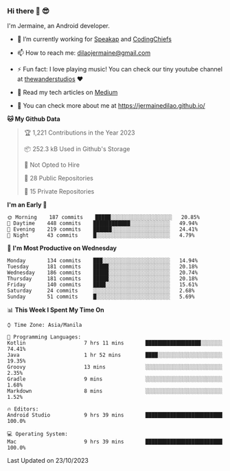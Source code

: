 ### Hi there 👋 😎
I'm Jermaine, an Android developer.

- 🔭 I’m currently working for [Speakap](https://www.speakap.com/) and [CodingChiefs](https://codingchiefs.com/en/)

- 📫 How to reach me: dilaojermaine@gmail.com

- ⚡ Fun fact: I love playing music! You can check our tiny youtube channel at [thewanderstudios](https://www.youtube.com/thewanderstudios) ♥️

- 📖 Read my tech articles on [Medium](https://jermainedilao.medium.com/)

- 👀 You can check more about me at https://jermainedilao.github.io/

<!--
**jermainedilao/jermainedilao** is a ✨ _special_ ✨ repository because its `README.md` (this file) appears on your GitHub profile.

Here are some ideas to get you started:

- 🔭 I’m currently working on ...
- 🌱 I’m currently learning ...
- 👯 I’m looking to collaborate on ...
- 🤔 I’m looking for help with ...
- 💬 Ask me about ...
- 📫 How to reach me: ...
- 😄 Pronouns: ...
- ⚡ Fun fact: ...
-->

<!--START_SECTION:waka-->
**🐱 My Github Data** 

> 🏆 1,221 Contributions in the Year 2023
 > 
> 📦 252.3 kB Used in Github's Storage 
 > 
> 🚫 Not Opted to Hire
 > 
> 📜 28 Public Repositories 
 > 
> 🔑 15 Private Repositories  
 > 
**I'm an Early 🐤** 

```text
🌞 Morning    187 commits    █████░░░░░░░░░░░░░░░░░░░░   20.85% 
🌆 Daytime    448 commits    ████████████░░░░░░░░░░░░░   49.94% 
🌃 Evening    219 commits    ██████░░░░░░░░░░░░░░░░░░░   24.41% 
🌙 Night      43 commits     █░░░░░░░░░░░░░░░░░░░░░░░░   4.79%

```
📅 **I'm Most Productive on Wednesday** 

```text
Monday       134 commits    ███░░░░░░░░░░░░░░░░░░░░░░   14.94% 
Tuesday      181 commits    █████░░░░░░░░░░░░░░░░░░░░   20.18% 
Wednesday    186 commits    █████░░░░░░░░░░░░░░░░░░░░   20.74% 
Thursday     181 commits    █████░░░░░░░░░░░░░░░░░░░░   20.18% 
Friday       140 commits    ████░░░░░░░░░░░░░░░░░░░░░   15.61% 
Saturday     24 commits     ░░░░░░░░░░░░░░░░░░░░░░░░░   2.68% 
Sunday       51 commits     █░░░░░░░░░░░░░░░░░░░░░░░░   5.69%

```


📊 **This Week I Spent My Time On** 

```text
⌚︎ Time Zone: Asia/Manila

💬 Programming Languages: 
Kotlin                   7 hrs 11 mins       ██████████████████░░░░░░░   74.41% 
Java                     1 hr 52 mins        ████░░░░░░░░░░░░░░░░░░░░░   19.35% 
Groovy                   13 mins             ░░░░░░░░░░░░░░░░░░░░░░░░░   2.35% 
Gradle                   9 mins              ░░░░░░░░░░░░░░░░░░░░░░░░░   1.68% 
Markdown                 8 mins              ░░░░░░░░░░░░░░░░░░░░░░░░░   1.52%

🔥 Editors: 
Android Studio           9 hrs 39 mins       █████████████████████████   100.0%

💻 Operating System: 
Mac                      9 hrs 39 mins       █████████████████████████   100.0%

```


 Last Updated on 23/10/2023
<!--END_SECTION:waka-->
